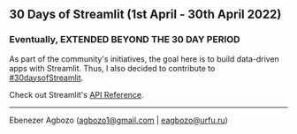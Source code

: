 ## 30 Days of Streamlit (1st April - 30th April 2022)
### Eventually, EXTENDED BEYOND THE 30 DAY PERIOD
As part of the community's initiatives, the goal here is to build data-driven apps with Streamlit. 
Thus, I also decided to contribute to [#30daysofStreamlit](https://twitter.com/streamlit/status/1509716484456558632).


Check out Streamlit's [API Reference](https://docs.streamlit.io/library/api-reference).

-----------------------------------------------------
Ebenezer Agbozo (agbozo1@gmail.com | eagbozo@urfu.ru)